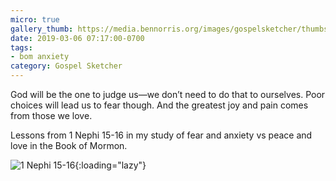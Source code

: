 ```yaml
---
micro: true
gallery_thumb: https://media.bennorris.org/images/gospelsketcher/thumbs/1-nephi-15-02.jpg
date: 2019-03-06 07:17:00-0700
tags:
- bom anxiety
category: Gospel Sketcher
---
```


God will be the one to judge us—we don’t need to do that to ourselves. Poor choices will lead us to fear though. And the greatest joy and pain comes from those we love.

Lessons from 1 Nephi 15-16 in my study of fear and anxiety vs peace and love in the Book of Mormon.

![1 Nephi 15-16](https://media.bennorris.org/images/gospelsketcher/bom-anxiety-study/1-nephi-15-02.jpg){:loading="lazy"}